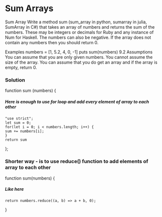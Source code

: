# Sum Arrays

Sum Array
Write a method sum (sum_array in python, sumarray in julia, SumArray in C#) that takes an array of numbers and returns the sum of the numbers. These may be integers or decimals for Ruby and any instance of Num for Haskell. The numbers can also be negative. If the array does not contain any numbers then you should return 0.

Examples
numbers = [1, 5.2, 4, 0, -1]
puts sum(numbers)
9.2
Assumptions
You can assume that you are only given numbers.
You cannot assume the size of the array.
You can assume that you do get an array and if the array is empty, return 0.

### Solution

function sum (numbers) {

##### Here is enough to use for loop and add every element of array to each other

    "use strict";
    let sum = 0;
    for(let i = 0; i < numbers.length; i++) {
    sum += numbers[i];
    }
    return sum

};

### Shorter way - is to use reduce() function to add elements of array to each other

function sum(numbers) {

##### Like here

    return numbers.reduce((a, b) => a + b, 0);

}
